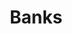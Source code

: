 ---
title: Banks
slug: banks
excerpt: Banks is a simple magazine theme that is void of sidebars, so you're content is always center stage.
platform: WordPress
group: beans
order: 3
demo_url: https://wp.smokeyfro.com/banks/
repo_url: https://github.com/ThemeButler/tbr-banks
requirements: WordPress 4.x
type: Blog
release_date: July, 2015
image: /media/themes/banks-thumb.jpg
download_theme: "https://github.com/smokeyfro/sf-files/raw/master/sf-banks.zip"
download_source: "https://github.com/smokeyfro/sf-files/raw/master/sf-banks-source.zip"
gallery:
- /media/themes/banks-1-frontpage.jpg
- /media/themes/banks-2-blog-single.jpg
- /media/themes/banks-3-page.jpg
- /media/themes/banks-4-search-results.jpg
- /media/themes/banks-5-404.jpg
- /media/themes/banks-6-sidebar-left.jpg
- /media/themes/banks-7-sidebar-right.jpg
- /media/themes/banks-8-double-sidebar-left.jpg
- /media/themes/banks-9-typography.jpg
searchTerms: wordpress, themes, beans
---